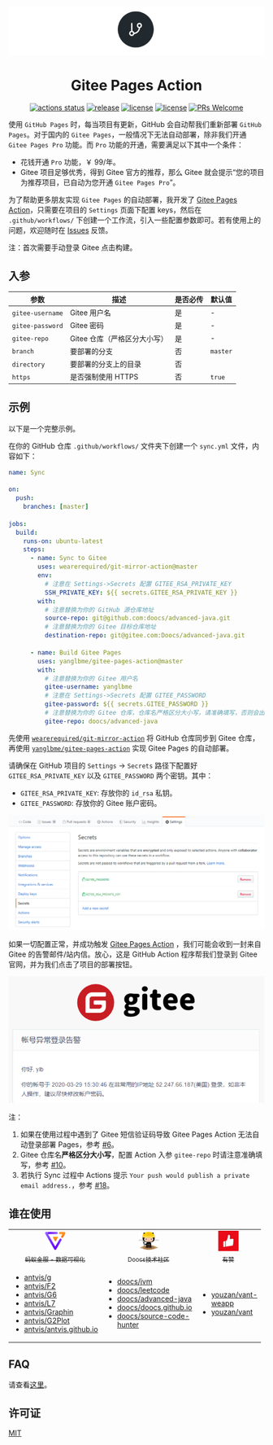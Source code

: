 <p align="center">
  <a href="https://github.com/yanglbme/gitee-pages-action">
    <img src="./images/logo.png">
  </a>
</p>
<h1 align="center">Gitee Pages Action</h1>

<div align="center">

[![actions status](https://github.com/yanglbme/gitee-pages-action/workflows/Lint/badge.svg)](https://github.com/yanglbme/gitee-pages-action/actions) [![release](https://img.shields.io/github/v/release/yanglbme/gitee-pages-action.svg)](../../releases) [![license](https://badgen.net/github/license/yanglbme/gitee-pages-action)](./LICENSE) [![license](https://badgen.net/badge/faq/here/blue)](https://github.com/yanglbme/gitee-pages-action/wiki/FAQ) [![PRs Welcome](https://badgen.net/badge/PRs/welcome/green)](../../pulls)

</div>

使用 `GitHub Pages` 时，每当项目有更新，GitHub 会自动帮我们重新部署 `GitHub Pages`。对于国内的 `Gitee Pages`，一般情况下无法自动部署，除非我们开通 `Gitee Pages Pro` 功能。而 `Pro` 功能的开通，需要满足以下其中一个条件：

- 花钱开通 `Pro` 功能，￥ 99/年。
- Gitee 项目足够优秀，得到 Gitee 官方的推荐，那么 Gitee 就会提示“您的项目为推荐项目，已自动为您开通 `Gitee Pages Pro`”。

为了帮助更多朋友实现 `Gitee Pages` 的自动部署，我开发了 [Gitee Pages Action](https://github.com/marketplace/actions/gitee-pages-action)，只需要在项目的 `Settings` 页面下配置 keys，然后在 `.github/workflows/` 下创建一个工作流，引入一些配置参数即可。若有使用上的问题，欢迎随时在 [Issues](https://github.com/yanglbme/gitee-pages-action/issues) 反馈。

注：首次需要手动登录 Gitee 点击构建。

## 入参

| 参数             | 描述                         | 是否必传 | 默认值   |
| ---------------- | ---------------------------- | -------- | -------- |
| `gitee-username` | Gitee 用户名                 | 是       | -        |
| `gitee-password` | Gitee 密码                   | 是       | -        |
| `gitee-repo`     | Gitee 仓库（严格区分大小写） | 是       | -        |
| `branch`         | 要部署的分支                 | 否       | `master` |
| `directory`      | 要部署的分支上的目录         | 否       |          |
| `https`          | 是否强制使用 HTTPS           | 否       | `true`   |

## 示例

以下是一个完整示例。

在你的 GitHub 仓库 `.github/workflows/` 文件夹下创建一个 `sync.yml` 文件，内容如下：

```yml
name: Sync

on:
  push:
    branches: [master]

jobs:
  build:
    runs-on: ubuntu-latest
    steps:
      - name: Sync to Gitee
        uses: wearerequired/git-mirror-action@master
        env:
          # 注意在 Settings->Secrets 配置 GITEE_RSA_PRIVATE_KEY
          SSH_PRIVATE_KEY: ${{ secrets.GITEE_RSA_PRIVATE_KEY }}
        with:
          # 注意替换为你的 GitHub 源仓库地址
          source-repo: git@github.com:doocs/advanced-java.git
          # 注意替换为你的 Gitee 目标仓库地址
          destination-repo: git@gitee.com:Doocs/advanced-java.git

      - name: Build Gitee Pages
        uses: yanglbme/gitee-pages-action@master
        with:
          # 注意替换为你的 Gitee 用户名
          gitee-username: yanglbme
          # 注意在 Settings->Secrets 配置 GITEE_PASSWORD
          gitee-password: ${{ secrets.GITEE_PASSWORD }}
          # 注意替换为你的 Gitee 仓库，仓库名严格区分大小写，请准确填写，否则会出错
          gitee-repo: doocs/advanced-java
```

先使用 [`wearerequired/git-mirror-action`](https://github.com/wearerequired/git-mirror-action) 将 GitHub 仓库同步到 Gitee 仓库，再使用 [`yanglbme/gitee-pages-action`](https://github.com/yanglbme/gitee-pages-action) 实现 Gitee Pages 的自动部署。

请确保在 GitHub 项目的 `Settings` -> `Secrets` 路径下配置好 `GITEE_RSA_PRIVATE_KEY` 以及 `GITEE_PASSWORD` 两个密钥。其中：

- `GITEE_RSA_PRIVATE_KEY`: 存放你的 `id_rsa` 私钥。
- `GITEE_PASSWORD`: 存放你的 Gitee 账户密码。

![](/images/add_secrets.png)

如果一切配置正常，并成功触发 [Gitee Pages Action](https://github.com/marketplace/actions/gitee-pages-action) ，我们可能会收到一封来自 Gitee 的告警邮件/站内信。放心，这是 GitHub Action 程序帮我们登录到 Gitee 官网，并为我们点击了项目的部署按钮。

![](/images/gitee_warn.png)

注：

1. 如果在使用过程中遇到了 Gitee 短信验证码导致 Gitee Pages Action 无法自动登录部署 Pages，参考 [#6](https://github.com/yanglbme/gitee-pages-action/issues/6)。
2. Gitee 仓库名**严格区分大小写**，配置 Action 入参 `gitee-repo` 时请注意准确填写，参考 [#10](https://github.com/yanglbme/gitee-pages-action/issues/10)。
3. 若执行 Sync 过程中 Actions 提示 `Your push would publish a private email address.`，参考 [#18](https://github.com/yanglbme/gitee-pages-action/issues/18)。

## 谁在使用

<table>
  <tr>
    <td align="center" style="width: 80px;">
      <a href="https://github.com/antvis">
        <img src="./images/antv.png" style="width: 40px;"><br>
        <sub>蚂蚁金服 - 数据可视化</sub>
      </a>
    </td>
    <td align="center" style="width: 80px;">
      <a href="https://github.com/doocs">
        <img src="./images/doocs.png" style="width: 40px;"><br>
        <sub>Doocs技术社区</sub>
      </a>
    </td>
    <td align="center" style="width: 80px;">
      <a href="https://github.com/youzan">
        <img src="./images/youzan.jpg" style="width: 40px;"><br>
        <sub>有赞</sub>
      </a>
    </td>
  </tr>
  <tr>
    <td align="left" style="width: 80px;">
        <ul>
            <li><a href="https://github.com/antvis/g">antvis/g</a></li>
            <li><a href="https://github.com/antvis/F2">antvis/F2</a></li>
            <li><a href="https://github.com/antvis/G6">antvis/G6</a></li>
            <li><a href="https://github.com/antvis/L7">antvis/L7</a></li>
            <li><a href="https://github.com/antvis/Graphin">antvis/Graphin</a></li>
            <li><a href="https://github.com/antvis/G2Plot">antvis/G2Plot</a></li>
            <li><a href="https://github.com/antvis/antvis.github.io">antvis/antvis.github.io</a></li>
        </ul>
    </td>
    <td align="left" style="width: 80px;">
        <ul>
            <li><a href="https://github.com/doocs/jvm">doocs/jvm</a></li>
            <li><a href="https://github.com/doocs/leetcode">doocs/leetcode</a></li>
            <li><a href="https://github.com/doocs/advanced-java">doocs/advanced-java</a></li>
            <li><a href="https://github.com/doocs/doocs.github.io">doocs/doocs.github.io</a></li>
            <li><a href="https://github.com/doocs/source-code-hunter">doocs/source-code-hunter</a></li>
        </ul>
    </td>
    <td align="left" style="width: 80px;">
        <ul>
            <li><a href="https://github.com/youzan/vant-weapp">youzan/vant-weapp</a></li>
            <li><a href="https://github.com/youzan/vant">youzan/vant</a></li>
        </ul>
    </td>
  </tr>
</table>

## FAQ

请查看[这里](./FAQ.md)。

## 许可证

[MIT](LICENSE)
